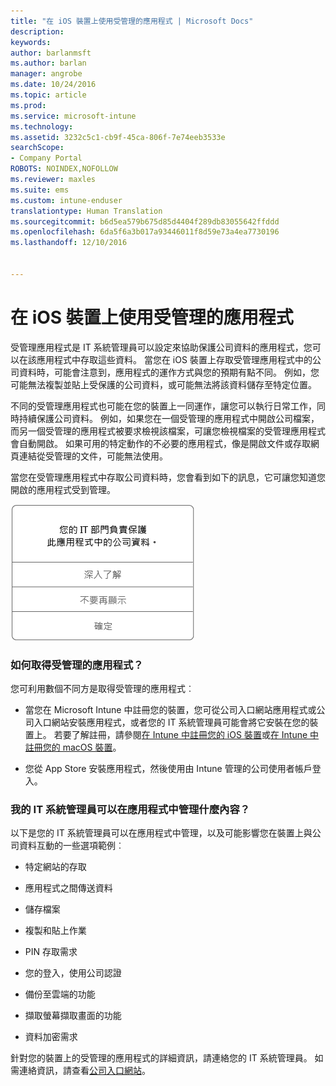 ```yaml
---
title: "在 iOS 裝置上使用受管理的應用程式 | Microsoft Docs"
description: 
keywords: 
author: barlanmsft
ms.author: barlan
manager: angrobe
ms.date: 10/24/2016
ms.topic: article
ms.prod: 
ms.service: microsoft-intune
ms.technology: 
ms.assetid: 3232c5c1-cb9f-45ca-806f-7e74eeb3533e
searchScope:
- Company Portal
ROBOTS: NOINDEX,NOFOLLOW
ms.reviewer: maxles
ms.suite: ems
ms.custom: intune-enduser
translationtype: Human Translation
ms.sourcegitcommit: b6d5ea579b675d85d4404f289db83055642ffddd
ms.openlocfilehash: 6da5f6a3b017a93446011f8d59e73a4ea7730196
ms.lasthandoff: 12/10/2016


---
```



# <a name="use-managed-apps-on-your-ios-device"></a>在 iOS 裝置上使用受管理的應用程式

受管理應用程式是 IT 系統管理員可以設定來協助保護公司資料的應用程式，您可以在該應用程式中存取這些資料。 當您在 iOS 裝置上存取受管理應用程式中的公司資料時，可能會注意到，應用程式的運作方式與您的預期有點不同。 例如，您可能無法複製並貼上受保護的公司資料，或可能無法將該資料儲存至特定位置。

不同的受管理應用程式也可能在您的裝置上一同運作，讓您可以執行日常工作，同時持續保護公司資料。 例如，如果您在一個受管理的應用程式中開啟公司檔案，而另一個受管理的應用程式被要求檢視該檔案，可讓您檢視檔案的受管理應用程式會自動開啟。 如果可用的特定動作的不必要的應用程式，像是開啟文件或存取網頁連結從受管理的文件，可能無法使用。

當您在受管理應用程式中存取公司資料時，您會看到如下的訊息，它可讓您知道您開啟的應用程式受到管理。

![managed-apps-message-ios](./media/managed-apps-message.png)

### <a name="how-do-i-get-managed-apps"></a>如何取得受管理的應用程式？
您可利用數個不同方是取得受管理的應用程式︰

-   當您在 Microsoft Intune 中註冊您的裝置，您可從公司入口網站應用程式或公司入口網站安裝應用程式，或者您的 IT 系統管理員可能會將它安裝在您的裝置上。 若要了解註冊，請參閱[在 Intune 中註冊您的 iOS 裝置](enroll-your-device-in-intune-ios.md)或[在 Intune 中註冊您的 macOS 裝置](enroll-your-device-in-intune-macos.md)。

-   您從 App Store 安裝應用程式，然後使用由 Intune 管理的公司使用者帳戶登入。

### <a name="what-can-my-it-admin-manage-in-an-app"></a>我的 IT 系統管理員可以在應用程式中管理什麼內容？
以下是您的 IT 系統管理員可以在應用程式中管理，以及可能影響您在裝置上與公司資料互動的一些選項範例︰

-   特定網站的存取

-   應用程式之間傳送資料

-   儲存檔案

-   複製和貼上作業

-   PIN 存取需求

-   您的登入，使用公司認證

-   備份至雲端的功能

-   擷取螢幕擷取畫面的功能

-   資料加密需求


針對您的裝置上的受管理的應用程式的詳細資訊，請連絡您的 IT 系統管理員。 如需連絡資訊，請查看[公司入口網站](http://portal.manage.microsoft.com)。

